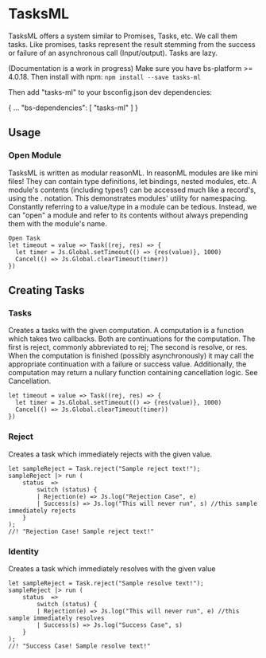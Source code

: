 # TasksML



TasksML offers a system similar to Promises, Tasks, etc. We call them tasks.
Like promises, tasks represent the result stemming from the success or failure of an asynchronous call (Input/output). Tasks are lazy.

(Documentation is a work in progress)
Make sure you have bs-platform >= 4.0.18. Then install with npm:
``npm install --save tasks-ml``

Then add "tasks-ml" to your bsconfig.json dev dependencies:

{
  ...
  "bs-dependencies": [
    "tasks-ml"
  ]
}
<!-- Some of the features provided by Fluture include: -->

<!-- * [Cancellation](#cancellation).
* [Resource management utilities](#resource-management).
* [Stack safe composition and recursion](#stack-safety).
* [Integration](#sanctuary) with [Sanctuary][S].
* [A pleasant debugging experience](#debugging).

For more information:

* [API documentation](#documentation)
* [Wiki: Compare Futures to Promises][wiki:promises]
* [Article: Why Promises shouldn't be used][10]
* [Wiki: Compare Fluture to similar libraries][wiki:similar]
* [Video: Monad a Day - Futures by @DrBoolean][5] -->

## Usage


### Open Module
TasksML is written as modular reasonML. In reasonML modules are like mini files! They can contain type definitions, let bindings, nested modules, etc. A module's contents (including types!) can be accessed much like a record's, using the . notation. This demonstrates modules' utility for namespacing. Constantly referring to a value/type in a module can be tedious. Instead, we can "open" a module and refer to its contents without always prepending them with the module's name.

```reason
Open Task
let timeout = value => Task((rej, res) => {
  let timer = Js.Global.setTimeout(() => {res(value)}, 1000)
  Cancel(() => Js.Global.clearTimeout(timer))
})
```
## Creating Tasks

### Tasks

Creates a tasks with the given computation. A computation is a function which takes two callbacks. Both are continuations for the computation. The first is reject, commonly abbreviated to rej; The second is resolve, or res. When the computation is finished (possibly asynchronously) it may call the appropriate continuation with a failure or success value.
Additionally, the computation may return a nullary function containing cancellation logic. See Cancellation.

```reason
let timeout = value => Task((rej, res) => {
  let timer = Js.Global.setTimeout(() => {res(value)}, 1000)
  Cancel(() => Js.Global.clearTimeout(timer))
})
```

### Reject
Creates a task which immediately rejects with the given value.

```reason
let sampleReject = Task.reject("Sample reject text!");
sampleReject |> run (
    status  =>
        switch (status) {
        | Rejection(e) => Js.log("Rejection Case", e)
        | Success(s) => Js.log("This will never run", s) //this sample immediately rejects
    }
);
//! "Rejection Case! Sample reject text!"
```

### Identity
Creates a task which immediately resolves with the given value

```reason
let sampleReject = Task.reject("Sample resolve text!");
sampleReject |> run (
    status  =>
        switch (status) {
        | Rejection(e) => Js.log("This will never run", e) //this sample immediately resolves
        | Success(s) => Js.log("Success Case", s)
    }
);
//! "Success Case! Sample resolve text!"
```

